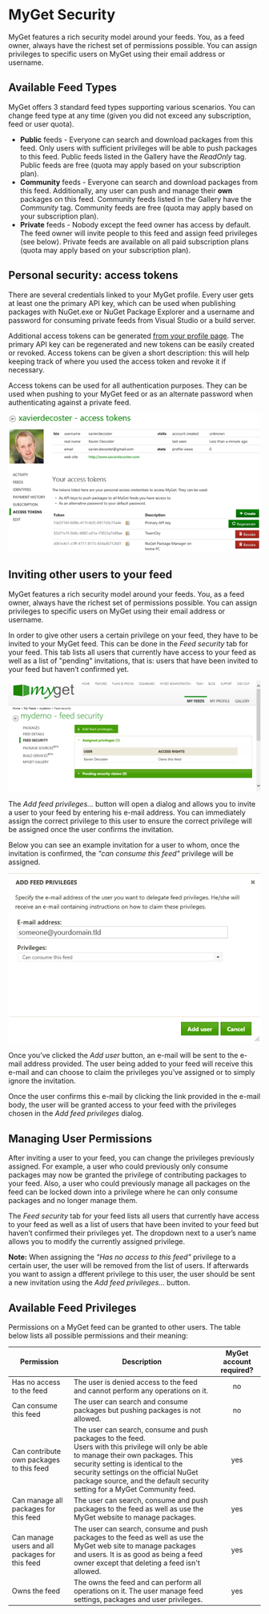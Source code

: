 # MyGet Security

MyGet features a rich security model around your feeds. You, as a feed owner, always have the richest set of permissions possible. You can assign privileges to specific users on MyGet using their email address or username.

## Available Feed Types

MyGet offers 3 standard feed types supporting various scenarios. You can change feed type at any time (given you did not exceed any subscription, feed or user quota).

* **Public** feeds - Everyone can search and download packages from this feed. Only users with sufficient privileges will be able to push packages to this feed. Public feeds listed in the Gallery have the *ReadOnly* tag. Public feeds are free (quota may apply based on your subscription plan).
* **Community** feeds - Everyone can search and download packages from this feed. Additionally, any user can push and manage their **own** packages on this feed. Community feeds listed in the Gallery have the *Community* tag. Community feeds are free (quota may apply based on your subscription plan).
* **Private** feeds - Nobody except the feed owner has access by default. The feed owner will invite people to this feed and assign feed privileges (see below). Private feeds are available on all paid subscription plans (quota may apply based on your subscription plan).

## Personal security: access tokens

There are several credentials linked to your MyGet profile. Every user gets at least one the primary API key, which can be used when publishing packages with NuGet.exe or NuGet Package Explorer and a username and password for consuming private feeds from Visual Studio or a build server.

Additional access tokens can be generated [from your profile page](https://www.myget.org/profile/Me#!/AccessTokens). The primary API key can be regenerated and new tokens can be easily created or revoked. Access tokens can be given a short description: this will help keeping track of where you used the access token and revoke it if necessary.

Access tokens can be used for all authentication purposes. They can be used when pushing to your MyGet feed or as an alternate password when authenticating against a private feed.

![Managing access tokens](Images/access_token_management.png)

## Inviting other users to your feed

MyGet features a rich security model around your feeds. You, as a feed owner, always have the richest set of permissions possible. You can assign privileges to specific users on MyGet using their email address or username.

In order to give other users a certain privilege on your feed, they have to be invited to your MyGet feed. This can be done in the *Feed security* tab for your feed. This tab lists all users that currently have access to your feed as well as a list of &quot;pending&quot; invitations, that is: users that have been invited to your feed but haven’t confirmed yet.

![The Feed security tab which enables you to assign specific privileges to other users](Images/myget_feed_security_tab.png)

The *Add feed privileges...* button will open a dialog and allows you to invite a user to your feed by entering his e-mail address. You can immediately assign the correct privilege to this user to ensure the correct privilege will be assigned once the user confirms the invitation.

Below you can see an example invitation for a user to whom, once the invitation is confirmed, the <i>&quot;can consume this feed&quot;</i> privilege will be assigned.

![Inviting other users to a feed and assigning them a specific privilege](Images/myget_feed_security_popup.png)

Once you’ve clicked the *Add user* button, an e-mail will be sent to the e-mail address provided. The user being added to your feed will receive this e-mail and can choose to claim the privileges you’ve assigned or to simply ignore the invitation.

Once the user confirms this e-mail by clicking the link provided in the e-mail body, the user will be granted access to your feed with the privileges chosen in the *Add feed privileges* dialog.

## Managing User Permissions

After inviting a user to your feed, you can change the privileges previously assigned. For example, a user who could previously only consume packages may now be granted the privilege of contributing packages to your feed. Also, a user who could previously manage all packages on the feed can be locked down into a privilege where he can only consume packages and no longer manage them.

The *Feed security* tab for your feed lists all users that currently have access to your feed as well as a list of users that have been invited to your feed but haven’t confirmed their privileges yet. The dropdown next to a user’s name allows you to modify the currently assigned privilege.

**Note:** When assigning the <i>&quot;Has no access to this feed&quot;</i> privilege to a certain user, the user will be removed from the list of users. If afterwards you want to assign a dfferent privilege to this user, the user should be sent a new invitation using the *Add feed privileges...* button.

## Available Feed Privileges

Permissions on a MyGet feed can be granted to other users.
The table below lists all possible permissions and their meaning:

<table class="feedprivileges">
	<thead>
        <tr>
            <th>Permission</th>
            <th>Description</th>
            <th>MyGet account required?</th>
        </tr>
    </thead>
    <tbody>
        <tr>
            <td>Has no access to the feed</td>
            <td>The user is denied access to the feed and cannot perform any operations on it.</td>
            <td style="text-align:center;vertical-align: middle">no</td>
        </tr
        <tr>
            <td>Can consume this feed</td>
            <td>The user can search and consume packages but pushing packages is not allowed.</td>
            <td style="text-align:center;vertical-align: middle">no</td>
        </tr>
        <tr>
            <td>Can contribute own packages to this feed</td>
            <td>The user can search, consume and push packages to the feed.<br />Users with this privilege will only be able to manage their own packages. This security setting is identical to the security settings on the official NuGet package source, and the default security setting for a MyGet Community feed.</td>
            <td style="text-align:center;vertical-align: middle">yes</td>
        </tr>
        <tr>
            <td>Can manage all packages for this feed</td>
            <td>The user can search, consume and push packages to the feed as well as use the MyGet website to manage packages.</td>
            <td style="text-align:center;vertical-align: middle">yes</td>
        </tr>
        <tr>
            <td>Can manage users and all packages for this feed</td>
            <td>The user can search, consume and push packages to the feed as well as use the MyGet web site to manage packages and users. It is as good as being a feed owner except that deleting a feed isn't allowed.</td>
            <td style="text-align:center;vertical-align: middle">yes</td>
        </tr>
        <tr>
            <td>Owns the feed</td>
            <td>The owns the feed and can perform all operations on it. The user manage feed settings, packages and user privileges.</td>
            <td style="text-align:center;vertical-align: middle">yes</td>
        </tr>
    </tbody>
</table>